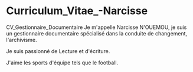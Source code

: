 # Curriculum_Vitae_-Narcisse
CV_Gestionnaire_Documentaire
Je m'appelle Narcisse N'OUEMOU, je suis un gestionnaire documentaire spécialisé dans la conduite de changement, l'archivisme.

Je suis passionné de Lecture et d'écriture. 

J'aime les sports d'équipe tels que le football. 
